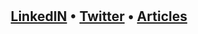
<h2 align="center">
  <br>
  <br>
  <a href="https://www.linkedin.com/in/lorenzo-battistela">LinkedIN</a> •
  <a href="https://twitter.com/Lorenzoowb">Twitter</a> •
  <a href="https://medium.com/@lorenzowbattistela">Articles</a> 
</h2>

 <br>
